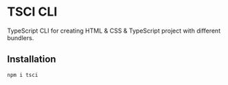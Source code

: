 # TSCI CLI
TypeScript CLI for creating HTML & CSS & TypeScript project with different bundlers.


## Installation
``` shell
npm i tsci
```